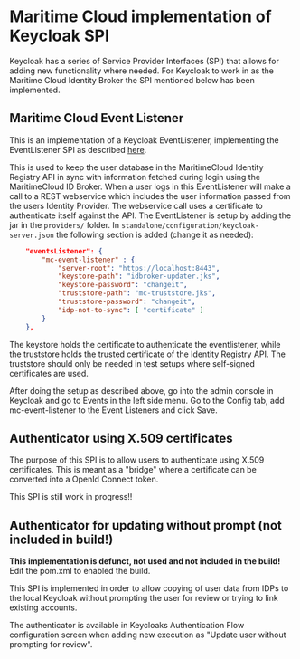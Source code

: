 # Maritime Cloud implementation of Keycloak SPI

Keycloak has a series of Service Provider Interfaces (SPI) that allows for adding new functionality where needed. For Keycloak to work in as the Maritime Cloud Identity Broker the SPI mentioned below has been implemented.

## Maritime Cloud Event Listener
This is an implementation of a Keycloak EventListener, implementing the EventListener SPI as described [here](http://keycloak.github.io/docs/userguide/keycloak-server/html/providers.html).

This is used to keep the user database in the MaritimeCloud Identity Registry API in sync with information fetched during login using the MaritimeCloud ID Broker. When a user logs in this EventListener will make a call to a REST webservice which includes the user information passed from the users Identity Provider. The webservice call uses a certificate to authenticate itself against the API. The EventListener is setup by adding the jar in the `providers/` folder. In `standalone/configuration/keycloak-server.json` the following section is added (change it as needed):

```json
	"eventsListener": {
		"mc-event-listener" : {
			"server-root": "https://localhost:8443",
			"keystore-path": "idbroker-updater.jks",
			"keystore-password": "changeit",
			"truststore-path": "mc-truststore.jks",
			"truststore-password": "changeit",
			"idp-not-to-sync": [ "certificate" ]
		}
	},
```

The keystore holds the certificate to authenticate the eventlistener, while the truststore holds the trusted certificate of the Identity Registry API. The truststore should only be needed in test setups where self-signed certificates are used.

After doing the setup as described above, go into the admin console in Keycloak and go to Events in the left side menu. Go to the Config tab, add mc-event-listener to the Event Listeners and click Save.


## Authenticator using X.509 certificates

The purpose of this SPI is to allow users to authenticate using X.509 certificates. This is meant as a "bridge" where a certificate can be converted into a OpenId Connect token.

This SPI is still work in progress!!


## Authenticator for updating without prompt (not included in build!)
**This implementation is defunct, not used and not included in the build!** Edit the pom.xml to enabled the build.

This SPI is implemented in order to allow copying of user data from IDPs to the local Keycloak without prompting the user for review or trying to link existing accounts.

The authenticator is available in Keycloaks Authentication Flow configuration screen when adding new execution as "Update user without prompting for review".
